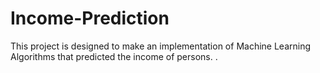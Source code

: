 # Income-Prediction
This project is designed to make an implementation of Machine Learning Algorithms that predicted the income of persons. .
